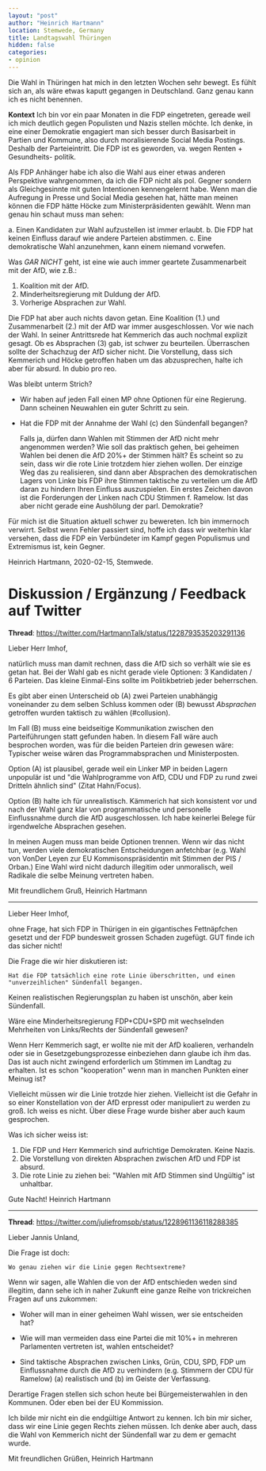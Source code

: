 ```yaml
---
layout: "post"
author: "Heinrich Hartmann"
location: Stemwede, Germany
title: Landtagswahl Thüringen
hidden: false
categories:
- opinion
---
```


Die Wahl in Thüringen hat mich in den letzten Wochen sehr bewegt. Es fühlt sich
an, als wäre etwas kaputt gegangen in Deutschland. Ganz genau kann ich es nicht
benennen.

**Kontext** Ich bin vor ein paar Monaten in die FDP eingetreten, gereade weil
ich mich deutlich gegen Populisten und Nazis stellen möchte. Ich denke, in eine
einer Demokratie engagiert man sich besser durch Basisarbeit in Partien und
Kommune, also durch moralisierende Social Media Postings. Deshalb der
Parteieintritt. Die FDP ist es geworden, va. wegen Renten + Gesundheits-
politik.

Als FDP Anhänger habe ich also die Wahl aus einer etwas anderen Perspektive
wahrgenommen, da ich die FDP nicht als pol. Gegner sondern als Gleichgesinnte
mit guten Intentionen kennengelernt habe. Wenn man die Aufregung in Presse und
Social Media gesehen hat, hätte man meinen können die FDP hätte Höcke zum
Ministerpräsidenten gewählt. Wenn man genau hin schaut muss man sehen:

a. Einen Kandidaten zur Wahl aufzustellen ist immer erlaubt.
b. Die FDP hat keinen Einfluss darauf wie andere Parteien abstimmen.
c. Eine demokratische Wahl anzunehmen, kann einem niemand vorwefen.

Was *GAR NICHT* geht, ist eine wie auch immer geartete Zusammenarbeit mit der
AfD, wie z.B.:

1. Koalition mit der AfD.
2. Minderheitsregierung mit Duldung der AfD.
3. Vorherige Absprachen zur Wahl.

Die FDP hat aber auch nichts davon getan. Eine Koalition (1.) und Zusammenarbeit
(2.) mit der AfD war immer ausgeschlossen. Vor wie nach der Wahl. In seiner
Antrittsrede hat Kemmerich das auch nochmal explizit gesagt. Ob es Absprachen
(3) gab, ist schwer zu beurteilen. Überraschen sollte der Schachzug der AfD
sicher nicht. Die Vorstellung, dass sich Kemmerich und Höcke getroffen haben um
das abzusprechen, halte ich aber für absurd. In dubio pro reo.

Was bleibt unterm Strich?

* Wir haben auf jeden Fall einen MP ohne Optionen für eine Regierung.
  Dann scheinen Neuwahlen ein guter Schritt zu sein.

* Hat die FDP mit der Annahme der Wahl (c) den Sündenfall begangen?

  Falls ja, dürfen dann Wahlen mit Stimmen der AfD nicht mehr angenommen werden?
  Wie soll das praktisch gehen, bei geheimen Wahlen bei denen die AfD 20%+ der
  Stimmen hält?  Es scheint so zu sein, dass wir die rote Linie trotzdem hier
  ziehen wollen.  Der einzige Weg das zu realisieren, sind dann aber Absprachen
  des demokratischen Lagers von Linke bis FDP ihre Stimmen taktische zu
  verteilen um die AfD daran zu hindern Ihren Einfluss auszuspielen. Ein erstes
  Zeichen davon ist die Forderungen der Linken nach CDU Stimmen f. Ramelow.
  Ist das aber nicht gerade eine Aushölung der parl. Demokratie?

Für mich ist die Situation aktuell schwer zu bewereten. Ich bin immernoch verwirrt.
Selbst wenn Fehler passiert sind, hoffe ich dass wir weiterhin klar versehen, dass die FDP
ein Verbündeter im Kampf gegen Populismus und Extremismus ist, kein Gegner.

Heinrich Hartmann, 2020-02-15, Stemwede.

# Diskussion / Ergänzung / Feedback auf Twitter

**Thread**: https://twitter.com/HartmannTalk/status/1228793535203291136

Lieber Herr Imhof,

natürlich muss man damit rechnen, dass die AfD sich so verhält wie sie es getan
hat.  Bei der Wahl gab es nicht gerade viele Optionen: 3 Kandidaten / 6
Parteien.  Das kleine Einmal-Eins sollte im Politikbetrieb jeder beherrschen.

Es gibt aber einen Unterscheid ob (A) zwei Parteien unabhängig voneinander zu
dem selben Schluss kommen oder (B) bewusst *Absprachen* getroffen wurden
taktisch zu wählen (#collusion).

Im Fall (B) muss eine beidseitige Kommunikation zwischen den Parteiführungen
statt gefunden haben. In diesem Fall wäre auch besprochen worden, was für die
beiden Parteien drin gewesen wäre: Typischer weise wären das Programmabsprachen
und Ministerposten.

Option (A) ist plausibel, gerade weil ein Linker MP in beiden Lagern unpopulär
ist und "die Wahlprogramme von AfD, CDU und FDP zu rund zwei Dritteln ähnlich
sind" (Zitat Hahn/Focus).

Option (B) halte ich für unrealistisch.  Kämmerich hat sich konsistent vor und
nach der Wahl ganz klar von programmatische und personelle Einflussnahme durch
die AfD ausgeschlossen. Ich habe keinerlei Belege für irgendwelche Absprachen
gesehen.

In meinen Augen muss man beide Optionen trennen. Wenn wir das nicht tun, werden
viele demokratischen Entscheidungen anfetchbar (e.g. Wahl von VonDer Leyen zur
EU Kommisonspräsidentin mit Stimmen der PIS / Orban.)  Eine Wahl wird nicht
dadurch illegitim oder unmoralisch, weil Radikale die selbe Meinung vertreten
haben.

Mit freundlichem Gruß,
Heinrich Hartmann

---

Lieber Heer Imhof,

ohne Frage, hat sich FDP in Thürigen in ein gigantisches Fettnäpfchen gesetzt
und der FDP bundesweit grossen Schaden zugefügt. GUT finde ich das sicher nicht!

Die Frage die wir hier diskutieren ist:

    Hat die FDP tatsächlich eine rote Linie überschritten, und einen
    "unverzeihlichen" Sündenfall begangen.

Keinen realistischen Regierungsplan zu haben ist unschön, aber kein Sündenfall.

Wäre eine Minderheitsregierung FDP+CDU+SPD mit wechselnden Mehrheiten von
Links/Rechts der Sündenfall gewesen?

Wenn Herr Kemmerich sagt, er wollte nie mit der AfD koalieren, verhandeln oder
sie in Gesetzgebungsprozesse einbeziehen dann glaube ich ihm das.  Das ist auch
nicht zwingend erforderlich um Stimmen im Landtag zu erhalten.  Ist es schon
"kooperation" wenn man in manchen Punkten einer Meinug ist?

Vielleicht müssen wir die Linie trotzde hier ziehen. Vielleicht ist die Gefahr
in so einer Konstellation von der AfD erpresst oder manipuliert zu werden zu
groß. Ich weiss es nicht. Über diese Frage wurde bisher aber auch kaum gesprochen.

Was ich sicher weiss ist:

1. Die FDP und Herr Kemmerich sind aufrichtige Demokraten. Keine Nazis.
2. Die Vorstellung von direkten Absprachen zwischen AfD und FDP ist absurd.
3. Die rote Linie zu ziehen bei: "Wahlen mit AfD Stimmen sind Ungültig" ist unhaltbar.

Gute Nacht!
Heinrich Hartmann

---

**Thread**: https://twitter.com/juliefromspb/status/1228961136118288385

Lieber Jannis Unland,

Die Frage ist doch:

    Wo genau ziehen wir die Linie gegen Rechtsextreme?

Wenn wir sagen, alle Wahlen die von der AfD entschieden weden sind illegitim,
dann sehe ich in naher Zukunft eine ganze Reihe von trickreichen Fragen auf uns
zukommen:

- Woher will man in einer geheimen Wahl wissen, wer sie entscheiden hat?

- Wie will man vermeiden dass eine Partei die mit 10%+ in mehreren Parlamenten
  vertreten ist, wahlen entscheidet?

- Sind taktische Absprachen zwischen Links, Grün, CDU, SPD, FDP um Einflussnahme
  durch die AfD zu verhindern (e.g. Stimmern der CDU für Ramelow) (a)
  realistisch und (b) im Geiste der Verfassung.

Derartige Fragen stellen sich schon heute bei Bürgemeisterwahlen in den Kommunen.
Oder eben bei der EU Kommission.

Ich bilde mir nicht ein die endgültige Antwort zu kennen. Ich bin mir sicher, dass wir
eine Linie gegen Rechts ziehen müssen. Ich denke aber auch, dass die Wahl von
Kemmerich nicht der Sündenfall war zu dem er gemacht wurde.

Mit freundlichen Grüßen,
Heinrich Hartmann
